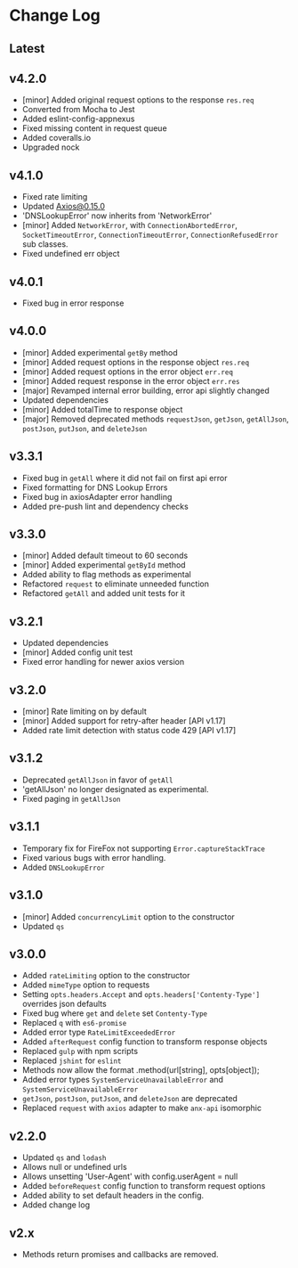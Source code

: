 # Change Log

## Latest

## v4.2.0

* [minor] Added original request options to the response `res.req`
* Converted from Mocha to Jest
* Added eslint-config-appnexus
* Fixed missing content in request queue
* Added coveralls.io
* Upgraded nock

## v4.1.0

* Fixed rate limiting
* Updated Axios@0.15.0
* 'DNSLookupError' now inherits from 'NetworkError'
* [minor] Added `NetworkError`, with `ConnectionAbortedError`, `SocketTimeoutError`, `ConnectionTimeoutError`, `ConnectionRefusedError` sub classes.
* Fixed undefined err object

## v4.0.1

* Fixed bug in error response

## v4.0.0

* [minor] Added experimental `getBy` method
* [minor] Added request options in the response object `res.req`
* [minor] Added request options in the error object `err.req`
* [minor] Added request response in the error object `err.res`
* [major] Revamped internal error building, error api slightly changed
* Updated dependencies
* [minor] Added totalTime to response object
* [major] Removed deprecated methods `requestJson`, `getJson`, `getAllJson`, `postJson`, `putJson`, and `deleteJson`

## v3.3.1

* Fixed bug in `getAll` where it did not fail on first api error
* Fixed formatting for DNS Lookup Errors
* Fixed bug in axiosAdapter error handling
* Added pre-push lint and dependency checks

## v3.3.0

* [minor] Added default timeout to 60 seconds
* [minor] Added experimental `getById` method
* Added ability to flag methods as experimental
* Refactored `request` to eliminate unneeded function
* Refactored `getAll` and added unit tests for it

## v3.2.1

* Updated dependencies
* [minor] Added config unit test
* Fixed error handling for newer axios version

## v3.2.0

* [minor] Rate limiting on by default
* [minor] Added support for retry-after header [API v1.17]
* Added rate limit detection with status code 429 [API v1.17]

## v3.1.2

* Deprecated `getAllJson` in favor of `getAll`
* 'getAllJson' no longer designated as experimental.
* Fixed paging in `getAllJson`

## v3.1.1

* Temporary fix for FireFox not supporting `Error.captureStackTrace`
* Fixed various bugs with error handling.
* Added `DNSLookupError`

## v3.1.0

* [minor] Added `concurrencyLimit` option to the constructor
* Updated `qs`

## v3.0.0

* Added `rateLimiting` option to the constructor
* Added `mimeType` option to requests
* Setting `opts.headers.Accept` and `opts.headers['Contenty-Type']` overrides json defaults
* Fixed bug where `get` and `delete` set `Contenty-Type`
* Replaced `q` with `es6-promise`
* Added error type `RateLimitExceededError`
* Added `afterRequest` config function to transform response objects
* Replaced `gulp` with npm scripts
* Replaced `jshint` for `eslint`
* Methods now allow the format .method(url[string], opts[object]);
* Added error types `SystemServiceUnavailableError` and `SystemServiceUnavailableError`
* `getJson`, `postJson`, `putJson`, and `deleteJson` are deprecated
* Replaced `request` with `axios` adapter to make `anx-api` isomorphic

## v2.2.0

* Updated `qs` and `lodash`
* Allows null or undefined urls
* Allows unsetting 'User-Agent' with config.userAgent = null
* Added `beforeRequest` config function to transform request options
* Added ability to set default headers in the config.
* Added change log

## v2.x

* Methods return promises and callbacks are removed.
